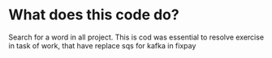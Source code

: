# What does this code do?

Search for a word in all project. This is cod was essential to resolve exercise in task of work, that have replace sqs for kafka in fixpay

